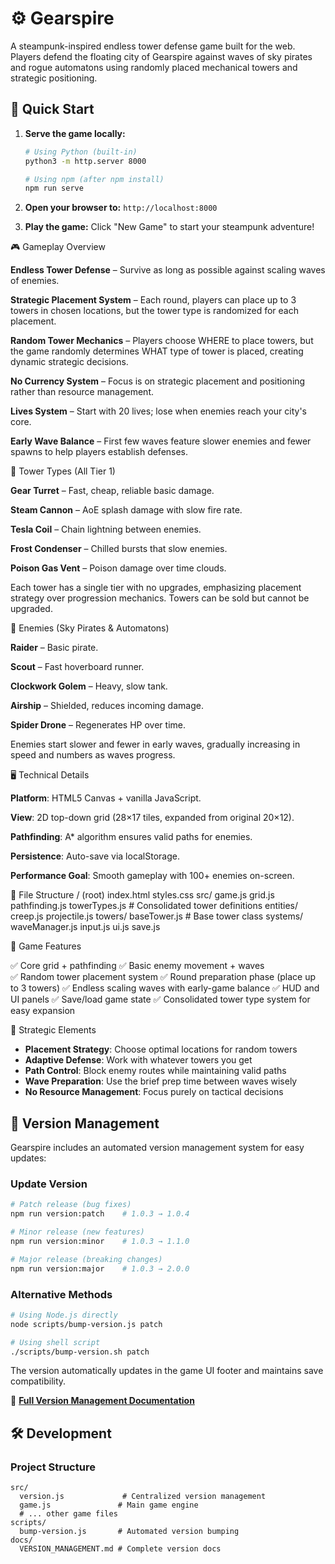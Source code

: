 # ⚙️ Gearspire

A steampunk-inspired endless tower defense game built for the web. Players defend the floating city of Gearspire against waves of sky pirates and rogue automatons using randomly placed mechanical towers and strategic positioning.

## 🚀 Quick Start

1. **Serve the game locally:**
   ```bash
   # Using Python (built-in)
   python3 -m http.server 8000
   
   # Using npm (after npm install)
   npm run serve
   ```

2. **Open your browser to:** `http://localhost:8000`

3. **Play the game:** Click "New Game" to start your steampunk adventure!

🎮 Gameplay Overview

**Endless Tower Defense** – Survive as long as possible against scaling waves of enemies.

**Strategic Placement System** – Each round, players can place up to 3 towers in chosen locations, but the tower type is randomized for each placement.

**Random Tower Mechanics** – Players choose WHERE to place towers, but the game randomly determines WHAT type of tower is placed, creating dynamic strategic decisions.

**No Currency System** – Focus is on strategic placement and positioning rather than resource management.

**Lives System** – Start with 20 lives; lose when enemies reach your city's core.

**Early Wave Balance** – First few waves feature slower enemies and fewer spawns to help players establish defenses.

🏰 Tower Types (All Tier 1)

**Gear Turret** – Fast, cheap, reliable basic damage.

**Steam Cannon** – AoE splash damage with slow fire rate.

**Tesla Coil** – Chain lightning between enemies.

**Frost Condenser** – Chilled bursts that slow enemies.

**Poison Gas Vent** – Poison damage over time clouds.

Each tower has a single tier with no upgrades, emphasizing placement strategy over progression mechanics. Towers can be sold but cannot be upgraded.

👾 Enemies (Sky Pirates & Automatons)

**Raider** – Basic pirate.

**Scout** – Fast hoverboard runner.

**Clockwork Golem** – Heavy, slow tank.

**Airship** – Shielded, reduces incoming damage.

**Spider Drone** – Regenerates HP over time.

Enemies start slower and fewer in early waves, gradually increasing in speed and numbers as waves progress.

🖥️ Technical Details

**Platform**: HTML5 Canvas + vanilla JavaScript.

**View**: 2D top-down grid (28×17 tiles, expanded from original 20×12).

**Pathfinding**: A* algorithm ensures valid paths for enemies.

**Persistence**: Auto-save via localStorage.

**Performance Goal**: Smooth gameplay with 100+ enemies on-screen.

📂 File Structure
/ (root)
  index.html
  styles.css
  src/
    game.js
    grid.js
    pathfinding.js
    towerTypes.js          # Consolidated tower definitions
    entities/
      creep.js
      projectile.js
      towers/
        baseTower.js       # Base tower class
    systems/
      waveManager.js
      input.js
      ui.js
      save.js

🚀 Game Features

✅ Core grid + pathfinding
✅ Basic enemy movement + waves  
✅ Random tower placement system
✅ Round preparation phase (place up to 3 towers)
✅ Endless scaling waves with early-game balance
✅ HUD and UI panels
✅ Save/load game state
✅ Consolidated tower type system for easy expansion

🎯 Strategic Elements

- **Placement Strategy**: Choose optimal locations for random towers
- **Adaptive Defense**: Work with whatever towers you get
- **Path Control**: Block enemy routes while maintaining valid paths
- **Wave Preparation**: Use the brief prep time between waves wisely
- **No Resource Management**: Focus purely on tactical decisions

## 🔄 Version Management

Gearspire includes an automated version management system for easy updates:

### Update Version
```bash
# Patch release (bug fixes)
npm run version:patch    # 1.0.3 → 1.0.4

# Minor release (new features)
npm run version:minor    # 1.0.3 → 1.1.0

# Major release (breaking changes)
npm run version:major    # 1.0.3 → 2.0.0
```

### Alternative Methods
```bash
# Using Node.js directly
node scripts/bump-version.js patch

# Using shell script
./scripts/bump-version.sh patch
```

The version automatically updates in the game UI footer and maintains save compatibility.

📖 **[Full Version Management Documentation](docs/VERSION_MANAGEMENT.md)**

## 🛠️ Development

### Project Structure
```
src/
  version.js             # Centralized version management
  game.js               # Main game engine
  # ... other game files
scripts/
  bump-version.js       # Automated version bumping
docs/
  VERSION_MANAGEMENT.md # Complete version docs
```